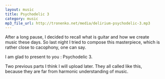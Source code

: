 ```yaml
---
layout: music
title: Psychodelic 3
category: music
mp3_file_url: http://tronenko.net/media/delirium-psychodelic-3.mp3
---
```


 
After a long pause, I decided to recall what is guitar and how we create music these days.
So last night I tried to compose this masterpiece, which is rather close to cacophony, one can say.

I am glad to present to you : Psychodelic 3.

Two previous parts I think I will upload later.
They all called like this, because they are far from harmonic understanding of music.